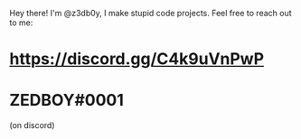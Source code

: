 Hey there! I'm @z3db0y, I make stupid code projects.
Feel free to reach out to me:

# https://discord.gg/C4k9uVnPwP
# ZEDBOY#0001
(on discord)
